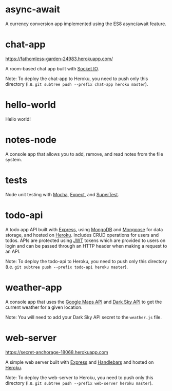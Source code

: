 # async-await
A currency conversion app implemented using the ES8 async/await feature.

# chat-app
https://fathomless-garden-24983.herokuapp.com/

A room-based chat app built with [Socket IO](https://socket.io/).

Note: To deploy the chat-app to Heroku, you need to push only this directory (i.e. `git subtree push --prefix chat-app heroku master`).

# hello-world
Hello world!

# notes-node
A console app that allows you to add, remove, and read notes from the file system.

# tests

Node unit testing with [Mocha](https://mochajs.org/), [Expect](https://github.com/mjackson/expect), and [SuperTest](https://github.com/visionmedia/supertest).

# todo-api
A todo app API built with [Express](https://expressjs.com/), using [MongoDB](https://www.mongodb.com/) and [Mongoose](http://mongoosejs.com/) for data storage, and hosted on [Heroku](https://www.heroku.com/). Includes CRUD operations for users and todos. APIs are protected using [JWT](https://jwt.io/) tokens which are provided to users on login and can be passed through an HTTP header when making a request to an API.

Note: To deploy the todo-api to Heroku, you need to push only this directory (i.e. `git subtree push --prefix todo-api heroku master`).

# weather-app
A console app that uses the [Google Maps API](https://cloud.google.com/maps-platform/) and [Dark Sky API](https://darksky.net/dev) to get the current weather for a given location.

Note: You will need to add your Dark Sky API secret to the `weather.js` file.

# web-server
https://secret-anchorage-18068.herokuapp.com

A simple web server built with [Express](https://expressjs.com/) and [Handlebars](https://handlebarsjs.com/) and hosted on [Heroku](https://www.heroku.com/).

Note: To deploy the web-server to Heroku, you need to push only this directory (i.e. `git subtree push --prefix web-server heroku master`).
